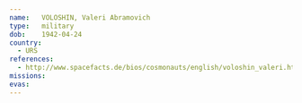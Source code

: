 ```yaml
---
name:	VOLOSHIN, Valeri Abramovich 
type:	military
dob:	1942-04-24
country:
  - URS
references:
  - http://www.spacefacts.de/bios/cosmonauts/english/voloshin_valeri.htm
missions:
evas:
---
```

